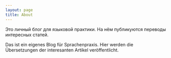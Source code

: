 ```yaml
---
layout: page
title: About
---
```


Это личный блог для языковой практики.
На нём публикуются переводы интересных статей.

Das ist ein eigenes Blog für Sprachenpraxis.
Hier werden die Übersetzungen der interesanten Artikel veröffentlicht.
